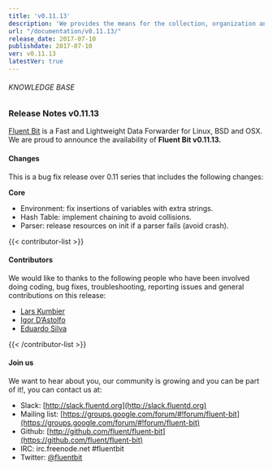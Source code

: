 ```yaml
---
title: 'v0.11.13'
description: 'We provides the means for the collection, organization and computerized retrieval of knowledgeand Lightweight Data Forwarder for Linux, BSD and OSX. We are proud to announce the availability of Fluent Bit v0.11.13.'
url: "/documentation/v0.11.13/"
release_date: 2017-07-10
publishdate: 2017-07-10
ver: v0.11.13
latestVer: true
---
```


###### KNOWLEDGE BASE

### Release Notes v0.11.13

[Fluent Bit](https://fluentbit.io/) is a Fast and Lightweight Data Forwarder for Linux, BSD and OSX. We are proud to announce the availability of **Fluent Bit v0.11.13.**

#### Changes

This is a bug fix release over 0.11 series that includes the following changes:

**Core**

* Environment: fix insertions of variables with extra strings.
* Hash Table: implement chaining to avoid collisions.
* Parser: release resources on init if a parser fails (avoid crash).



{{< contributor-list >}}

#### Contributors

We would like to thanks to the following people who have been involved doing coding, bug fixes, troubleshooting, reporting issues and general contributions on this release:


* [Lars Kumbier](https://github.com/LarsKumbier)
* [Igor D’Astolfo](https://github.com/dusty73)
* [Eduardo Silva](https://github.com/edsiper)

{{< /contributor-list >}}

#### Join us

We want to hear about you, our community is growing and you can be part of it!, you can contact us at:

* Slack: [http://slack.fluentd.org](http://slack.fluentd.org)
* Mailing list: [https://groups.google.com/forum/#!forum/fluent-bit](https://groups.google.com/forum/#!forum/fluent-bit)
* Github: [http://github.com/fluent/fluent-bit](https://github.com/fluent/fluent-bit)
* IRC: irc.freenode.net #fluentbit
* Twitter: [@fluentbit](https://twitter.com/fluentbit)